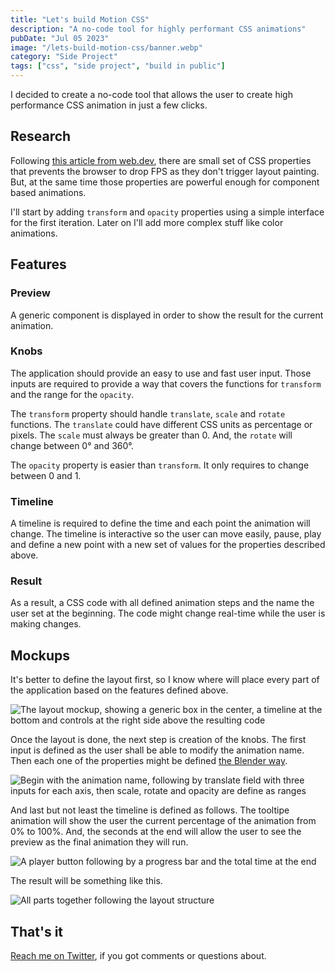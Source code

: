 ```yaml
---
title: "Let's build Motion CSS"
description: "A no-code tool for highly performant CSS animations"
pubDate: "Jul 05 2023"
image: "/lets-build-motion-css/banner.webp"
category: "Side Project"
tags: ["css", "side project", "build in public"]
---
```


I decided to create a no-code tool that allows the user to create high performance CSS animation in just a few clicks.

## Research

Following [this article from web.dev](https://web.dev/animations-guide/), there are small set of CSS properties that prevents the browser to drop FPS as they don't trigger layout painting. But, at the same time those properties are powerful enough for component based animations.

I'll start by adding `transform` and `opacity` properties using a simple interface for the first iteration. Later on I'll add more complex stuff like color animations.

## Features

### Preview

A generic component is displayed in order to show the result for the current animation.

### Knobs

The application should provide an easy to use and fast user input. Those inputs are required to provide a way that covers the functions for `transform` and the range for the `opacity`.

The `transform` property should handle `translate`, `scale` and `rotate` functions. The `translate` could have different CSS units as percentage or pixels. The `scale` must always be greater than 0. And, the `rotate` will change between 0° and 360°.

The `opacity` property is easier than `transform`. It only requires to change between 0 and 1.

### Timeline

A timeline is required to define the time and each point the animation will change. The timeline is interactive so the user can move easily, pause, play and define a new point with a new set of values for the properties described above.

### Result

As a result, a CSS code with all defined animation steps and the name the user set at the beginning. The code might change real-time while the user is making changes.

## Mockups

It's better to define the layout first, so I know where will place every part of the application based on the features defined above.

![The layout mockup, showing a generic box in the center, a timeline at the bottom and controls at the right side above the resulting code](/lets-build-motion-css/layout.svg)

Once the layout is done, the next step is creation of the knobs. The first input is defined as the user shall be able to modify the animation name. Then each one of the properties might be defined [the Blender way](https://docs.blender.org/manual/en/latest/editors/properties_editor.html).

![Begin with the animation name, following by translate field with three inputs for each axis, then scale, rotate and opacity are define as ranges](/lets-build-motion-css/knobs.svg)

And last but not least the timeline is defined as follows. The tooltipe animation will show the user the current percentage of the animation from 0% to 100%. And, the seconds at the end will allow the user to see the preview as the final animation they will run.

![A player button following by a progress bar and the total time at the end](/lets-build-motion-css/timeline.svg)

The result will be something like this.

![All parts together following the layout structure](/lets-build-motion-css/banner.webp)

## That's it

[Reach me on Twitter](https://twitter.com/segoqu95), if you got comments or questions about.
